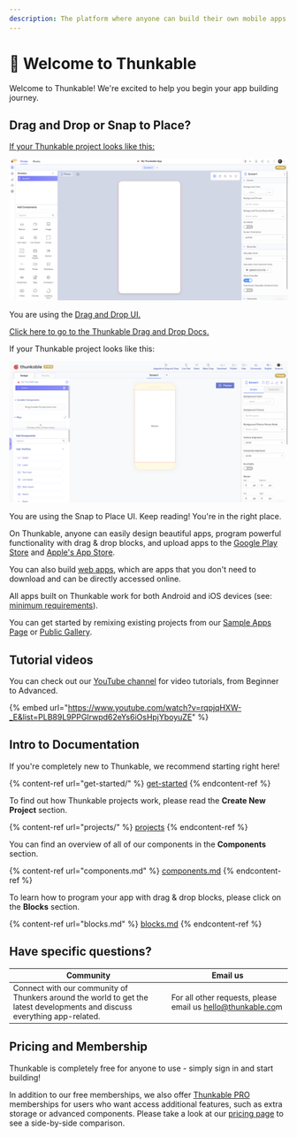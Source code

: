 ```yaml
---
description: The platform where anyone can build their own mobile apps.
---
```


# 👋 Welcome to Thunkable

Welcome to Thunkable! We're excited to help you begin your app building journey.

## Drag and Drop or Snap to Place?

[If your Thunkable project looks like this:](http://docs.thunkable.com/v/drag-and-drop/?utm\_source=StP+docs+homepage\&utm\_medium=If+your+project\&utm\_campaign=Redirect+StP+to+DnD+docs+homepage)

![](<.gitbook/assets/Screen Shot 2022-05-19 at 7.36.15 PM.png>)

You are using the [Drag and Drop UI.](http://docs.thunkable.com/v/drag-and-drop/?utm\_source=StP+docs+homepage\&utm\_medium=Drag+and+Drop+UI\&utm\_campaign=Redirect+StP+to+DnD+docs+homepage)

[Click here to go to the Thunkable Drag and Drop Docs.](http://docs.thunkable.com/v/drag-and-drop/?utm\_source=StP+docs+homepage\&utm\_medium=Click+here\&utm\_campaign=Redirect+StP+to+DnD+docs+homepage)



If your Thunkable project looks like this:

![](<.gitbook/assets/Screen Shot 2022-05-19 at 7.36.55 PM.png>)

You are using the Snap to Place UI. Keep reading! You're in the right place.



On Thunkable, anyone can easily design beautiful apps, program powerful functionality with drag & drop blocks, and upload apps to the [Google Play Store](publish-to-play-store-android.md) and [Apple's App Store](publish-to-app-store-ios/).

You can also build [web apps](https://docs.thunkable.com/publish-as-a-web-app-pro), which are apps that you don't need to download and can be directly accessed online.&#x20;

All apps built on Thunkable work for both Android and iOS devices (see:[ minimum requirements](projects/assets.md)).&#x20;

You can get started by remixing existing projects from our [Sample Apps Page](https://docs.thunkable.com/sample-apps) or [Public Gallery](https://docs.thunkable.com/public-gallery).

## Tutorial videos

You can check out our [YouTube channel](https://www.youtube.com/channel/UCTVZRyybOCDBL2zLXSeQVsw) for video tutorials, from Beginner to Advanced.

{% embed url="https://www.youtube.com/watch?v=rqpjqHXW-_E&list=PLB89L9PPGIrwpd62eYs6iOsHpjYboyuZE" %}

## Intro to Documentation

If you're completely new to Thunkable, we recommend starting right here!

{% content-ref url="get-started/" %}
[get-started](get-started/)
{% endcontent-ref %}

To find out how Thunkable projects work, please read the **Create New Project** section.

{% content-ref url="projects/" %}
[projects](projects/)
{% endcontent-ref %}

You can find an overview of all of our components in the **Components** section.

{% content-ref url="components.md" %}
[components.md](components.md)
{% endcontent-ref %}

To learn how to program your app with drag & drop blocks, please click on the **Blocks** section.

{% content-ref url="blocks.md" %}
[blocks.md](blocks.md)
{% endcontent-ref %}

## Have specific questions?

| Community                                                                                                                  | Email us                                                                                  |
| -------------------------------------------------------------------------------------------------------------------------- | ----------------------------------------------------------------------------------------- |
| Connect with our community of Thunkers around the world to get the latest developments and discuss everything app-related. | For all other requests, please email us [hello@thunkable.co](mailto:hello@thunkable.com)m |

## Pricing and Membership

Thunkable is completely free for anyone to use - simply sign in and start building!&#x20;

In addition to our free memberships, we also offer [Thunkable PRO](https://thunkable.com/#/pricing) memberships for users who want access additional features, such as extra storage or advanced components. Please take a look at our [pricing page](https://thunkable.com/#/pricing) to see a side-by-side comparison.
